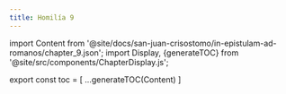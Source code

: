 ```yaml
---
title: Homilía 9
---
```


import Content from '@site/docs/san-juan-crisostomo/in-epistulam-ad-romanos/chapter_9.json';
import Display, {generateTOC} from '@site/src/components/ChapterDisplay.js';

<Display data={Content} />

export const toc = [
  ...generateTOC(Content)
]
